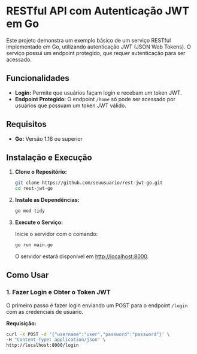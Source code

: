 # RESTful API com Autenticação JWT em Go

Este projeto demonstra um exemplo básico de um serviço RESTful implementado em Go, utilizando autenticação JWT (JSON Web Tokens). O serviço possui um endpoint protegido, que requer autenticação para ser acessado.

## Funcionalidades

- **Login:** Permite que usuários façam login e recebam um token JWT.
- **Endpoint Protegido:** O endpoint `/home` só pode ser acessado por usuários que possuam um token JWT válido.

## Requisitos

- **Go:** Versão 1.16 ou superior

## Instalação e Execução

1. **Clone o Repositório:**

    ```bash
    git clone https://github.com/seuusuario/rest-jwt-go.git
    cd rest-jwt-go
    ```

2. **Instale as Dependências:**

    ```bash
    go mod tidy
    ```

3. **Execute o Serviço:**

    Inicie o servidor com o comando:

    ```bash
    go run main.go
    ```

    O servidor estará disponível em [http://localhost:8000](http://localhost:8000).

## Como Usar

### 1. Fazer Login e Obter o Token JWT

O primeiro passo é fazer login enviando um POST para o endpoint `/login` com as credenciais de usuário.

**Requisição:**

```bash
curl -X POST -d '{"username":"user","password":"password"}' \
-H "Content-Type: application/json" \
http://localhost:8000/login
